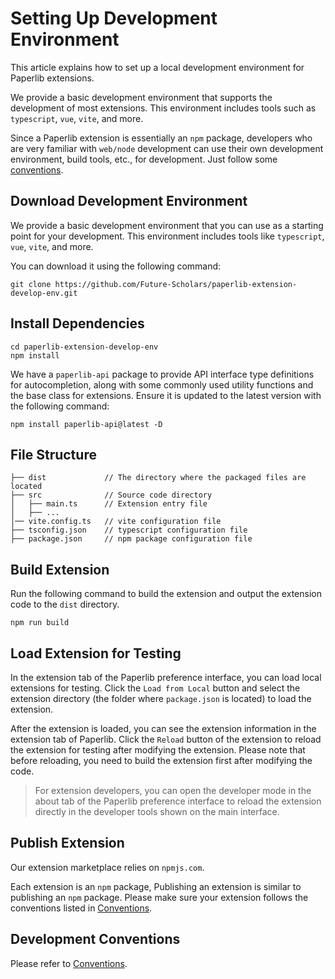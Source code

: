 # Setting Up Development Environment

This article explains how to set up a local development environment for Paperlib extensions.

We provide a basic development environment that supports the development of most extensions. This environment includes tools such as `typescript`, `vue`, `vite`, and more.

Since a Paperlib extension is essentially an `npm` package, developers who are very familiar with `web/node` development can use their own development environment, build tools, etc., for development. Just follow some [conventions](./convention).

## Download Development Environment

We provide a basic development environment that you can use as a starting point for your development. This environment includes tools like `typescript`, `vue`, `vite`, and more.

You can download it using the following command:

```shell
git clone https://github.com/Future-Scholars/paperlib-extension-develop-env.git
```

## Install Dependencies

```shell
cd paperlib-extension-develop-env
npm install
```

We have a `paperlib-api` package to provide API interface type definitions for autocompletion, along with some commonly used utility functions and the base class for extensions. Ensure it is updated to the latest version with the following command:

```shell
npm install paperlib-api@latest -D
```

## File Structure

```
├── dist             // The directory where the packaged files are located
├── src              // Source code directory
│   ├── main.ts      // Extension entry file
│   ├── ...
│── vite.config.ts   // vite configuration file
├── tsconfig.json    // typescript configuration file
├── package.json     // npm package configuration file

```

## Build Extension

Run the following command to build the extension and output the extension code to the `dist` directory.

```shell
npm run build
```

## Load Extension for Testing

In the extension tab of the Paperlib preference interface, you can load local extensions for testing. Click the `Load from Local` button and select the extension directory (the folder where `package.json` is located) to load the extension.

After the extension is loaded, you can see the extension information in the extension tab of Paperlib. Click the `Reload` button of the extension to reload the extension for testing after modifying the extension. Please note that before reloading, you need to build the extension first after modifying the code.

> For extension developers, you can open the developer mode in the about tab of the Paperlib preference interface to reload the extension directly in the developer tools shown on the main interface.

## Publish Extension

Our extension marketplace relies on `npmjs.com`.

Each extension is an `npm` package, Publishing an extension is similar to publishing an `npm` package. Please make sure your extension follows the conventions listed in [Conventions](./convention).

## Development Conventions

Please refer to [Conventions](./convention).
